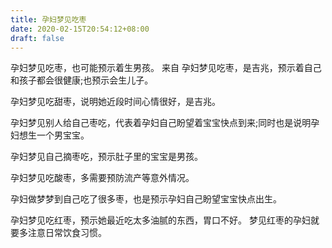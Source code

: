 ```yaml
---
title: 孕妇梦见吃枣
date: 2020-02-15T20:54:12+08:00
draft: false
---
```


孕妇梦见吃枣，也可能预示着生男孩。
来自
孕妇梦见吃枣，是吉兆，预示着自己和孩子都会很健康;也预示会生儿子。

孕妇梦见吃甜枣，说明她近段时间心情很好，是吉兆。

孕妇梦见别人给自己枣吃，代表着孕妇自己盼望着宝宝快点到来;同时也是说明孕妇想生一个男宝宝。

孕妇梦见自己摘枣吃，预示肚子里的宝宝是男孩。

孕妇梦见吃酸枣，多需要预防流产等意外情况。

孕妇做梦梦到自己吃了很多枣，也是预示孕妇自己盼望宝宝快点出生。

孕妇梦见吃红枣，预示她最近吃太多油腻的东西，胃口不好。
梦见红枣的孕妇就要多注意日常饮食习惯。
